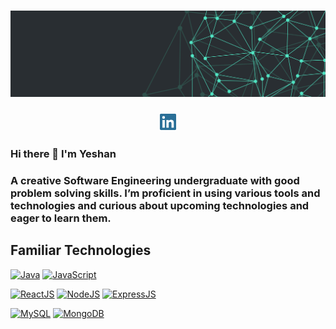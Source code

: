 # [![Yeshan Gunawardana header](./images/wallpaper1.png)](#)
<p align='center'>
<a href="https://www.linkedin.com/in/yeshan-gunawardana-2535131a9/"><img height="30" src="./images/linkedin.png?raw=true"></a>
</p>

### Hi there 👋 I'm Yeshan

### A creative Software Engineering undergraduate with good problem solving skills. I’m proficient in using various tools and technologies and curious about upcoming technologies and eager to learn them.</p>

## Familiar Technologies
[![Java](https://img.shields.io/badge/-Java-%2bbc8a?style=flat&logo=java&logoColor=white&color=10451d)]()
[![JavaScript](https://img.shields.io/badge/-JavaScript-%2bbc8a?style=flat&logo=javascript&logoColor=white&color=10451d)]()

[![ReactJS](https://img.shields.io/badge/-React.JS-%10451d?style=flat&logo=react&logoColor=white&color=10451d)]()
[![NodeJS](https://img.shields.io/badge/-Node.JS-%10451d?style=flat&logo=node.js&logoColor=white&color=10451d)]()
[![ExpressJS](https://img.shields.io/badge/-Express.JS-%10451d?style=flat&logo=express&logoColor=white&color=10451d)]()

[![MySQL](https://img.shields.io/badge/-MySQL-%234479A1?style=flat&logo=MySQL&logoColor=white&color=10451d)]()
[![MongoDB](https://img.shields.io/badge/-MongoDB-%2347A248?style=flat&logo=MongoDB&logoColor=white&color=10451d)]()

<!--
Here are some ideas to get you started:
- 🔭 I’m currently working on ...
- 🌱 I’m currently learning ...
- 👯 I’m looking to collaborate on ...
- 🤔 I’m looking for help with ...
- 💬 Ask me about ...
- 📫 How to reach me: ...
- 😄 Pronouns: ...
- ⚡ Fun fact: ...
-->

